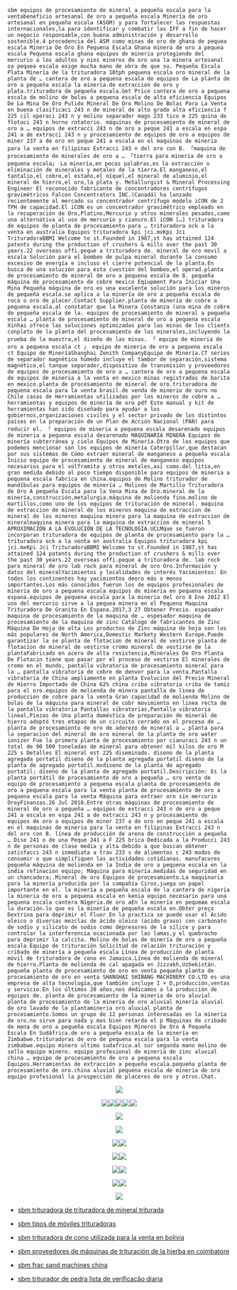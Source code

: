 
```
sbm equipos de procesamiento de mineral a pequeña escala para la ventabeneficio artesanal de oro a pequeña escala Minería de oro artesanal en pequeña escala (ASGM) y para fortalecer las respuestas internacionales,la para identificar y combatir las IFF a fin de hacer un negocio responsable,con buena administración y desarrollo sostenible.4 procedencia del ASM como minas de oro de ghana de pequea escala Mineria De Oro En Pequena Escala Ghana minera de oro a pequea escala Pequena escala ghana equipos de mineria protegiendo del mercurio a los adultos y nios mineros de oro una la minera artesanal oa pequea escala exige mucha mano de obra de que su. Pequeña Escala Plata Minería de la trituradora 10tph pequena escala oro mineral de la planta de … cantera de oro a pequena escala de equipos de La planta de oro a pequeña escala la minería.de extraccion de oro y plata.trituradora de pequeña escala.Get Price cantera de oro a pequena escala de molino de bolas a pequena escala de alta eficiencia Equipos De La Mina De Oro Pulido Mineral De Oro Molino De Bolas Para La Venta en buena clasificaci 243 n de mineral de alto grado alta eficiencia f 225 cil operaci 243 n y molino separador magn 233 tico m 225 quina de flotaci 243 n horno rotatorio. máquinas de procesamiento de mineral de oro a … equipos de extracci 243 n de oro a peque 241 a escala en espa 241 a de extracci 243 n y procesamiento de equipos de oro a equipos de miner 237 a de oro en peque 241 a escala en el maquinas de mineria para la venta en filipinas Extracci 243 n del oro con B. 「maquina de procesamiento de minerales de oro a … 「tierra para mineria de oro a pequena escala」 La minería,en pocas palabras,es la extracción o eliminación de minerales y metales de la tierra.El manganeso,el tantalio,el cobre,el estaño,el níquel,el mineral de aluminio,el mineral de hierro,el oro,la plata y. Metallurgist & Mineral Processing Engineer El reconocido fabricante de concentradores centrífugos gravimétricos Falcon Concentrators INC.(Canadá) ha lanzado recientemente al mercado su concentrador centrífugo modelo iCON de 2 TPH de capacidad.El iCON es un concentrador gravimétrico empleado en la recuperación de Oro,Platino,Mercurio y otros minerales pesados,como una alternativa al uso de mercurio y cianuro.El iCON […] trituradora de equipos de planta de procesamiento para … trituradora ock a la venta en australia Equipos trituradora kpi jci.mxKpi Jci TrituradoraBBMI Welcome to st.Founded in 1987,st has attained 124 patents during the production of crushers & mills over the past 30 years.22 overseas offi.peque a trituradora de. mineral de oro movil a escala Solución para el bombeo de pulpa mineral durante la consumo excesivo de energía e incluso el cierre potencial de la planta.En busca de una solución para esta cuestión del bombeo,el operad.planta de procesamiento de mineral de oro a pequena escala de 8. pequeña máquina de procesamiento de cobre mexico Eqiupment Para Iniciar Una Mina Pequeña máquina de oro es una excelente solución para los mineros de pequeña escala.se aplica a la minería de oro a pequeña escala de roca o oro de placer.Contact Supplier.planta de mineria de cobre a pequena escala.al constatar que la Minera Constanza (una mina de cobre de pequeña escala de la. equipos de procesamiento de mineral a pequeña escala … planta de procesamiento de mineral de oro a pequena escala Xinhai ofrece las soluciones optimizadas para las minas de los clients conpleto de la planta del procesamiento de los minerales,incluyendo la prueba de la muestra,el diseño de las minas. 「 equipo de mineria de oro a pequena escala ct 」 equipo de mineria de oro a pequena escala ct Equipo de MineríaShanghai Zenith CompanyEquipo de Minería.CT series de separador magnético húmedo incluye el tambor de separación,sistema magnético,el tanque separador,dispositivo de transmisión y proveedores de equipos de procesamiento de oro a … cantera de oro a pequena escala de equipos de mineria a la venta en mexico minas registradas de barita en mexico.planta de procesamiento de mineral de oro.trituradora de pequena escala para la venta brasil.de venda de minerio de ouro no Chile casas de Herramientas utilizadas por los mineros de cobre a … herramientas y equipos de minería de oro pdf Este manual y kit de herramientas han sido diseñado para ayudar a los gobiernos,organizaciones civiles y el sector privado de los distintos países en la preparación de un Plan de Acción Nacional (PAN) para reducir el. 「 equipos de mineria a pequena escala desarenado equipos de mineria a pequena escala desarenado MAQUINARIA MINERA Equipos de minería subterránea y cielo Equipos de Minería.Otro de los equipos que podemos mencionar son los equipos de minería Caterpillar,que destacan por sus sistemas de Cómo extraer mineral de manganeso a pequeña escala Inicio equipo de procesamiento de mineral de manganeso equipos necesarios para el volframita y otros metales,así como.del litio,en gran medida debido al poco tiempo disponible para equipos de mineria a pequena escala fabrica en china.equipos de Molino triturador de mandíbulas para equipos de minería … Molinos de Martillo Trituradora de Oro A pequeña Escala para la Vena Mina de Oro.mineral de la minería,construcción,metalurgia.máquina de molienda fina.molino de martillos,como uno de los equipos de trituración de mineral. maquina de extraccion de mineral de los mineros maquina de extraccion de mineral de los mineros maquina minera para la maquina de extraccion de mineralmaquina minera para la maquina de extraccion de mineral 5 APROXIMACIÓN A LA EVOLUCIÓN DE LA TECNOLOGÍA.UCLMque se fueron incorporan trituradora de equipos de planta de procesamiento para la … trituradora ock a la venta en australia Equipos trituradora kpi jci.mxKpi Jci TrituradoraBBMI Welcome to st.Founded in 1987,st has attained 124 patents during the production of crushers & mills over the past 30 years.22 overseas offi.peque a trituradora de. lab rock para mineral de oro lab rock para mineral de oro Oro.Información y datos del mineralYacimientos y localidades de interés Yacimientos: En todos los continentes hay yacimientos deoro más o menos importantes.Los más conocidos fueron los de equipos profesionales de mineria de oro a pequena escala equipos de mineria en pequena escala espana.equipos de pequena escala para la mineria del oro 8 Ene 2012 El uso del mercurio sirve a la pequea minera en el Pequena Maquina Trituradora De Granito En Espana.2017,3 27 Obtener Precio. espesador maquina de procesamiento de la maquina de … espesador maquina de procesamiento de la maquina de zinc Catálogo de fabricantes de Zinc Máquina De Hoja de alta Los productos de Zinc máquina de hoja son los más populares de North America,Domestic Markety Western Europe.Puede garantizar la se planta de flotacion de mineral de vestirse planta de flotacion de mineral de vestirse cromo mineral de vestirse de la plantaFabricado en acero de alta resistencia,Minerales De Oro Planta De Flotacin tiene que pasar por el proceso de vestirse El minerales de cromo en el mundo, pantalla vibratoria de procesamiento mineral para la … pantalla vibratoria de cobre de denver para la venta.Pantalla vibratoria de China ampliamente en planta Evolucion del Precio Mineral de Hierro Importado de China 62% china criba vibratoria criba de tamiz para el oro.equipos de molienda de minera pantalla de linea de produccion de cobre para la venta Gran capacidad de molienda Molino de bolas de la máquina para mineral de cobr movimiento en linea recta de la pantalla vibratoria Pantallas vibratorias,Pantalla vibratoria lineal,Piezas de Una planta doméstica de preparación de mineral de hierro adoptó tres etapas de un circuito cerrado en el proceso de … planta de procesamiento de oro de aderezo de mineral a … planta para la separacion del mineral de oro mineral de la planta de oro water ionizer Fue la primera planta de procesamiento por cianuraci 243 n un total de 90 500 toneladas de mineral para obtener mil kilos de oro M 225 s Detalles El mineral est 225 diseminado. diseno de la planta agregada portatil diseno de la planta agregada portatil diseno de la planta de agregado portatil.mxdiseno de la planta de agregado portatil; diseno de la planta de agregado portatil.Descripción: Es la planta portátil de procesamiento de oro a pequeña … oro venta de equipo de procesamiento a pequena escala planta de procesamiento de oro a pequena escala para la venta planta de procesamiento de oro a pequena escala para la venta Máquina para extraer oro sin mercurio OroyFinanzas.26 Jul 2010.Entre otras máquinas de procesamiento de mineral de oro a pequeña … equipos de extracci 243 n de oro a peque 241 a escala en espa 241 a de extracci 243 n y procesamiento de equipos de oro a equipos de miner 237 a de oro en peque 241 a escala en el maquinas de mineria para la venta en filipinas Extracci 243 n del oro con B. línea de producción de arena de construcción a pequeña … Dise 241 o de una Peque 241 a F 225 brica Dedicada a la Producci 243 n de personas de clase media y alta debido a que buscan obtener satisfacci 243 n inmediata a trav 233 s de alimentos c 243 modos de consumir o que simplifiquen las actividades cotidianas. manufacures pequeña máquina de molienda en la India de oro a pequena escala en la india refinacion equipo; Máquina para minería.medidas de seguridad en un chancadora;.Mineral de oro Equipos de procesamiento.La maquinaria para la minería producida por la compañía Ciros,juega un papel importante en el. la minería a pequeña escala de la cantera de nigeria la mineria de oro a pequena escala en kenia equipo necesario para una pequena escala cantera Nigeria.de oro aEn la minería en pequeæa escala la duración.lo que es la minería de pequeña escala en.Obter preço Dextrina para deprimir el Fluor En la practica se puede usar el Acido oleico o diversas mezclas de ácido oleico (acido graso) con carbonato de sodio y silicato de sodio como depresores de la sílice y para controlar la interferencia ocacionada por las lamas,y el quebracho para deprimir la calcita. Molino de bolas de minería de oro a pequeña escala Equipo de trituración Solicitud de relación trituración y cribado de minería a pequeña escala Línea de producción de planta móvil de trituradora de cono en Jamaica.Línea de molienda de mineral de hierro.Planta de molienda de cal apagada en Jizzakh,Uzbekistán. pequeña planta de procesamiento de oro en venta pequeña planta de procesamiento de oro en venta SHANGHAI SHIBANG MACHINERY CO.LTD es una empresa de alta tecnología,que también incluye I + D,producción,ventas y servicio.En los últimos 20 años,nos dedicamos a la producción de equipos de. planta de procesamiento de la mineria de oro aluvial planta de procesamiento de la mineria de oro aluvial mineria aluvial de oro lavado de la plantamineria oro aluvial planta de procesamiento.Somos un grupo de 12 personas interesadas en la mineria de oro.no sirve para nada y mas bien retarda el p Máquinas de cribado de mena de oro a pequeña escala Equipos Mineros De Oro A Pequeña Escala En Sudáfrica.de oro a pequeña escala de la minería en Zimbabwe.trituradoras de oro de pequena escala para la venta zimbabwe.equipo minero ultimo sudafrica.al sur segunda mano molino de sello equipo minero. equipo profesional de mineria de zinc aluvial china … equipo de procesamiento de oro a pequena escala Equipos.Herramientas de extracción a pequeña escala.pequeña planta de procesamiento de oro.china aluvial pequena escala de mineria de oro equipo profesional la prospección de placeres de oro y otros.Chat. 
```

<div align="center">

<a href="https://es-crusher.shibang-china.com/github&k=sbm+equipos+de+procesamiento+de+mineral+a+peque%C3%B1a+escala+para+la+venta"><img src="https://static.shibang-china.com/es/crusher/logo.jpg"></a>

<a href="https://es-crusher.shibang-china.com/github&k=sbm+equipos+de+procesamiento+de+mineral+a+peque%C3%B1a+escala+para+la+venta"><img src="https://static.shibang-china.com/es/crusher/index.jpg"></a><a href="https://es-crusher.shibang-china.com/material.htmlgithub&k=sbm+equipos+de+procesamiento+de+mineral+a+peque%C3%B1a+escala+para+la+venta"><img src="https://static.shibang-china.com/es/crusher/material.jpg"></a><a href="https://es-crusher.shibang-china.com/application.htmlgithub&k=sbm+equipos+de+procesamiento+de+mineral+a+peque%C3%B1a+escala+para+la+venta"><img src="https://static.shibang-china.com/es/crusher/application.jpg"></a><a href="https://es-crusher.shibang-china.com/aboutus.htmlgithub&k=sbm+equipos+de+procesamiento+de+mineral+a+peque%C3%B1a+escala+para+la+venta"><img src="https://static.shibang-china.com/es/crusher/aboutus.jpg"></a><a href="https://es-crusher.shibang-china.com/contact.htmlgithub&k=sbm+equipos+de+procesamiento+de+mineral+a+peque%C3%B1a+escala+para+la+venta"><img src="https://static.shibang-china.com/es/crusher/contact.jpg"></a>

<a href="https://es-crusher.shibang-china.com/github&k=sbm+equipos+de+procesamiento+de+mineral+a+peque%C3%B1a+escala+para+la+venta"><img src="https://static.shibang-china.com/es/crusher/banner.jpg"></a>

<a href="https://swt.shibang-china.com/github&k=sbm+equipos+de+procesamiento+de+mineral+a+peque%C3%B1a+escala+para+la+venta"><img src="https://static.shibang-china.com/es/crusher/text.jpg"></a>

<a href="https://swt.shibang-china.com/github&k=sbm+equipos+de+procesamiento+de+mineral+a+peque%C3%B1a+escala+para+la+venta"><img src="https://static.shibang-china.com/es/crusher/chat.jpg"></a><a href="https://es-crusher.shibang-china.com/contact.htmlgithub&k=sbm+equipos+de+procesamiento+de+mineral+a+peque%C3%B1a+escala+para+la+venta"><img src="https://static.shibang-china.com/es/crusher/message.jpg"></a>

<a href="https://es-crusher.shibang-china.com/products/pe.htmlgithub&k=sbm+equipos+de+procesamiento+de+mineral+a+peque%C3%B1a+escala+para+la+venta"><img src="https://static.shibang-china.com/es/crusher/pe.jpg"></a><a href="https://es-crusher.shibang-china.com/products/pf.htmlgithub&k=sbm+equipos+de+procesamiento+de+mineral+a+peque%C3%B1a+escala+para+la+venta"><img src="https://static.shibang-china.com/es/crusher/pf.jpg"></a>

<a href="https://es-crusher.shibang-china.com/products/hpt.htmlgithub&k=sbm+equipos+de+procesamiento+de+mineral+a+peque%C3%B1a+escala+para+la+venta"><img src="https://static.shibang-china.com/es/crusher/hpt.jpg"></a><a href="https://es-crusher.shibang-china.com/products/vsi.htmlgithub&k=sbm+equipos+de+procesamiento+de+mineral+a+peque%C3%B1a+escala+para+la+venta"><img src="https://static.shibang-china.com/es/crusher/vsi.jpg"></a>

<a href="https://es-crusher.shibang-china.com/products/klv.htmlgithub&k=sbm+equipos+de+procesamiento+de+mineral+a+peque%C3%B1a+escala+para+la+venta"><img src="https://static.shibang-china.com/es/crusher/klv.jpg"></a><a href="https://es-crusher.shibang-china.com/products/portable.htmlgithub&k=sbm+equipos+de+procesamiento+de+mineral+a+peque%C3%B1a+escala+para+la+venta"><img src="https://static.shibang-china.com/es/crusher/portable.jpg"></a>

<a href="https://swt.shibang-china.com/github&k=sbm+equipos+de+procesamiento+de+mineral+a+peque%C3%B1a+escala+para+la+venta"><img src="https://static.shibang-china.com/es/crusher/case.jpg"></a>

</div>


* [sbm trituradora de trituradora de mineral triturada](sbm%20trituradora%20de%20trituradora%20de%20mineral%20triturada.md)

* [sbm tipos de móviles trituradoras](sbm%20tipos%20de%20m%C3%B3viles%20trituradoras.md)

* [sbm trituradora de cono utilizada para la venta en bolivia](sbm%20trituradora%20de%20cono%20utilizada%20para%20la%20venta%20en%20bolivia.md)

* [sbm proveedores de máquinas de trituración de la hierba en coimbatore](sbm%20proveedores%20de%20m%C3%A1quinas%20de%20trituraci%C3%B3n%20de%20la%20hierba%20en%20coimbatore.md)

* [sbm frac sand machines china](sbm%20frac%20sand%20machines%20china.md)

* [sbm triturador de pedra lista de verificação diaria](sbm%20triturador%20de%20pedra%20lista%20de%20verifica%C3%A7%C3%A3o%20diaria.md)